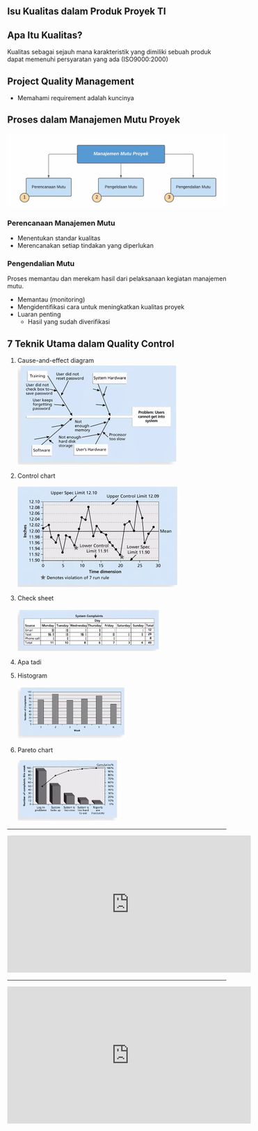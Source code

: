 ## Isu Kualitas dalam Produk Proyek TI

## Apa Itu Kualitas?

Kualitas sebagai sejauh mana karakteristik yang dimiliki sebuah produk dapat memenuhi persyaratan yang ada (ISO9000:2000)

## Project Quality Management

- Memahami requirement adalah kuncinya

## Proses dalam Manajemen Mutu Proyek

![](attachments/Pasted%20image%2020220407081447.png)

### Perencanaan Manajemen Mutu

- Menentukan standar kualitas
- Merencanakan setiap tindakan yang diperlukan

### Pengendalian Mutu

Proses memantau dan merekam hasil dari pelaksanaan kegiatan manajemen mutu.

- Memantau (monitoring)
- Mengidentifikasi cara untuk meningkatkan kualitas proyek
- Luaran penting
    - Hasil yang sudah diverifikasi

## 7 Teknik Utama dalam Quality Control

1. Cause-and-effect diagram
    ![](attachments/Pasted%20image%2020220407082052.png)
2. Control chart

    ![](attachments/Pasted%20image%2020220407082132.png)
3. Check sheet

    ![](attachments/Pasted%20image%2020220407082210.png)
4. Apa tadi

5. Histogram

    ![](attachments/Pasted%20image%2020220407082229.png)
6. Pareto chart

    ![](attachments/Pasted%20image%2020220407082254.png)

---

<iframe width="560" height="315" src="https://www.youtube.com/embed/3gTAY2Mj-YY" title="YouTube video player" frameborder="0" allow="accelerometer; autoplay; clipboard-write; encrypted-media; gyroscope; picture-in-picture" allowfullscreen></iframe>

---

<iframe width="560" height="315" src="https://www.youtube.com/embed/ztkB28AZx2o" title="YouTube video player" frameborder="0" allow="accelerometer; autoplay; clipboard-write; encrypted-media; gyroscope; picture-in-picture" allowfullscreen></iframe>